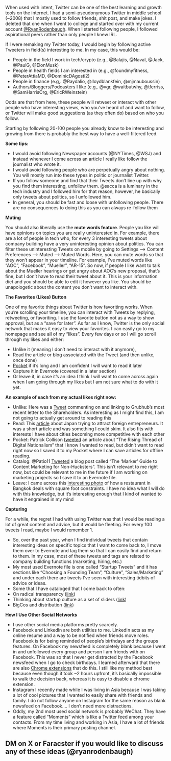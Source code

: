 When used with intent, Twitter can be one of the best learning and growth tools on the internet. I had a semi-pseudonymous Twitter in middle school (~2008) that I mostly used to follow friends, shit post, and make jokes. I deleted that one when I went to college and started over with my current account [@RyanRodenbaugh](https://twitter.com/RyanRodenbaugh?ref=ryanrodenbaugh.com). When I started following people, I followed aspirational peers rather than only people I knew IRL.

If I were remaking my Twitter today, I would begin by following active Tweeters in field(s) interesting to me. In my case, this would be:

-   People in the field I work in tech/crypto (e.g., @Balajis, @Naval, @Jack, @PaulG, @ElonMusk)
-   People in health fields I am interested in (e.g., @foundmyfitness, @PeterAttiaMD, @DominicDAgosti2)
-   People in finance (e.g,. @Raydalio, @lloydblankfein, @mjmauboussin)
-   Authors/Bloggers/Podcasters I like (e.g,. @vgr, @waitbutwhy, @tferriss, @SamHarrisOrg, @EricRWeinstein)

Odds are that from here, these people will retweet or interact with other people who have interesting views, who you’ve heard of and want to follow, or Twitter will make good suggestions (as they often do) based on who you follow.

Starting by following 20-100 people you already know to be interesting and growing from there is probably the best way to have a well-filtered feed.

****Some tips:****

-   I would avoid following Newspaper accounts (@NYTimes, @WSJ) and instead whenever I come across an article I really like follow the journalist who wrote it.
-   I would avoid following people who are perpetually angry about nothing. You will mostly run into these types in politic or journalist Twitter.
-   If you follow someone and find that their Tweets don’t line up with why you find them interesting, unfollow them. @sacca is a luminary in the tech industry and I followed him for that reason, however, he basically only tweets about politics, so I unfollowed him.
-   In general, you should be fast and loose with unfollowing people. There are no consequences to doing this as you can always re-follow them

****Muting****

You should also liberally use the ****mute words feature****. People you like will have opinions on topics you are really uninterested in. For example, there are a lot of people in tech who, for every 3 interesting tweets about company building have a very uninteresting opinion about politics. You can filter these uninteresting Tweets on mobile by going to Settings —> Content Preferences —> Muted —> Muted Words. Here, you can mute words so that they won’t appear in your timeline. For example, I’ve muted words like “AOC”, “Facebook”, “Mueller”, “AR-15”. So now, if people I like want to talk about the Mueller hearings or get angry about AOC’s new proposal, that’s fine, but I don’t have to read their tweet about it. This is your information diet and you should be able to edit it however you like. You should be unapologetic about the content you don’t want to interact with.

****The Favorites (Likes) Button****

One of my favorite things about Twitter is how favoriting works. When you’re scrolling your timeline, you can interact with Tweets by replying, retweeting, or favoriting. I use the favorite button not as a way to show approval, but as a “save for later”. As far as I know, Twitter is the only social network that makes it easy to view your favorites. I can easily go to my homepage and see all of my “likes”. Every few days or so I will go scroll through my likes and either:

-   Unlike it (meaning I don’t need to interact with it anymore),
-   Read the article or blog associated with the Tweet (and then unlike, once done)
-   [Pocket](https://t.umblr.com/redirect?z=https%3A%2F%2Fgetpocket.com%2F&t=NDQzMTk2MTcyY2UxZjU3YzE1MmI5ZDg1ZTA5ZWQxZmE0OGQxYjA0OSxhNU5jWENUYw%3D%3D&b=t%3AokV1QflKCp7Agf216l_L8Q&p=https%3A%2F%2Fryanrodenbaugh.com%2Fpost%2F189846358317%2Fhow-i-use-twitter&m=1&ref=ryanrodenbaugh.com) if it’s long and I am confident I will want to read it later
-   Capture it in Evernote (covered in a later section)
-   Or leave it, in case it’s an idea I think I will want to come across again when I am going through my likes but I am not sure what to do with it yet.

****An example of each from my actual likes right now:****

-   Unlike: Here was a [Tweet](https://twitter.com/modestproposal1/status/1188914954600103936?s=20&ref=ryanrodenbaugh.com) commenting on and linking to Grubhub’s most recent letter to the Shareholders. As interesting as I might find this, I am not going to actually get around to reading this
-   Read: This [article](https://twitter.com/newsycombinator/status/1199055511364276224?s=20&ref=ryanrodenbaugh.com) about Japan trying to attract foreign entrepreneurs. It was a short article and was something I could skim. It also fits with interests I have about cities becoming more competitive with each other
-   Pocket: Patrick Collison [tweeted](https://twitter.com/patrickc/status/1190639293481414656?s=20&ref=ryanrodenbaugh.com) an article about “The Rising Thread of Digital Nationalism” that I know I wanted to read, but didn’t want to read right now so I saved it to my Pocket where I can save articles for offline reading.
-   Catalog: @Patio11 [Tweeted](https://twitter.com/patio11/status/1189180135074746370?s=20&ref=ryanrodenbaugh.com) a blog post called “The ‘Marker’ Guide to Content Marketing for Non-Hucksters”. This isn’t relevant to me right now, but could be relevant to me in the future if I am working on marketing projects so I save it to an Evernote file.
-   Leave: I came across this [interesting photo](https://twitter.com/Crazyinnasia/status/1195556228233072640?s=20&ref=ryanrodenbaugh.com) of how a restaurant in Bangkok deals with square foot constraints. I have no idea what I will do with this knowledge, but it’s interesting enough that I kind of wanted to have it engrained in my mind

****Capturing****

For a while, the regret I had with using Twitter was that I would be reading a lot of great content and advice, but it would be fleeting. For every 100 tweets I read, maybe I would remember 1.

-   So, over the past year, when I find individual tweets that contain interesting ideas on specific topics that I want to come back to, I move them over to Evernote and tag them so that I can easily find and return to them. In my case, most of these tweets and tags are related to company building functions (marketing, hiring, etc.)
-   My most used Evernote file is one called “Startup Tweets” and it has sections like “Choosing a Founding Team”, “Culture”, “Sales/Marketing” and under each there are tweets I’ve seen with interesting tidbits of advice or ideas.
-   Some that I have cataloged that I come back to often:
-   On radical transparency ([link](https://twitter.com/AliBHamed/status/1057597444316389376?ref=ryanrodenbaugh.com))
-   Thinking about startup culture as a set of sliders ([link](https://twitter.com/balajis/status/1092555950404231168?s=20&ref=ryanrodenbaugh.com))
-   BigCos and distribution ([link](https://twitter.com/balajis/status/1165477506901659648?s=20&ref=ryanrodenbaugh.com))

****How I Use Other Social Networks****

-   I use other social media platforms pretty scarcely.
-   Facebook and LinkedIn are both utilities to me. LinkedIn acts as my online resume and a way to be notified when friends move roles. Facebook is for being reminded of people’s birthdays and the groups features. On Facebook my newsfeed is completely blank because I went in and unfollowed every group and person I am friends with on Facebook. This was so that I never get distracted by the Facebook newsfeed when I go to check birthdays. I learned afterward that there are also [Chrome extensions](https://t.umblr.com/redirect?z=https%3A%2F%2Fchrome.google.com%2Fwebstore%2Fdetail%2Fnews-feed-eradicator-for%2Ffjcldmjmjhkklehbacihaiopjklihlgg%3Fhl%3Den&t=NzY0YzIzOGY3NTliYjk2MjExM2NhYmExOWI2NmI2NTYxZTBkMjg0YixhNU5jWENUYw%3D%3D&b=t%3AokV1QflKCp7Agf216l_L8Q&p=https%3A%2F%2Fryanrodenbaugh.com%2Fpost%2F189846358317%2Fhow-i-use-twitter&m=1&ref=ryanrodenbaugh.com) that do this. I still like my method best because even though it took ~2 hours upfront, it’s basically impossible to walk the decision back, whereas it is easy to disable a chrome extension.
-   Instagram I recently made while I was living in Asia because I was taking a lot of cool pictures that I wanted to easily share with friends and family. I do not follow anyone on Instagram for the same reason as blank newsfeed on Facebook…. I don’t need more distractions.
-   Oddly, my 2nd most used social network is probably WeChat. They have a feature called “Moments” which is like a Twitter feed among your contacts. From my time living and working in Asia, I have a lot of friends where Moments is their primary posting channel.

## DM on X or Faracster if you would like to discuss any of these ideas (@ryanrodenbaugh)